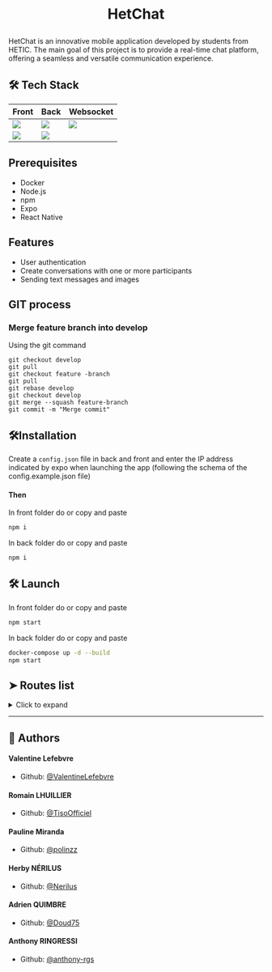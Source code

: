 # <p align="center">HetChat</p>
HetChat is an innovative mobile application developed by students from HETIC. The main goal of this project is to provide a real-time chat platform, offering a seamless and versatile communication experience.
        
## 🛠️ Tech Stack

| Front | Back | Websocket|
| -------- | -------- | -------- | 
| <img src="https://img.shields.io/badge/react_native-%2320232a.svg?style=for-the-badge&logo=react&logoColor=%2361DAFB">   | <img src="https://img.shields.io/badge/fastify-%23000000.svg?style=for-the-badge&logo=fastify&logoColor=white">|<img src="https://img.shields.io/badge/Socket.io-black?style=for-the-badge&logo=socket.io&badgeColor=010101">
| <img src ="https://img.shields.io/badge/expo-1C1E24?style=for-the-badge&logo=expo&logoColor=#D04A37">| <img src="https://img.shields.io/badge/Docker-2496ED.svg?style=for-the-badge&logo=Docker&logoColor=white"> |

## Prerequisites
  
- Docker
- Node.js
- npm
- Expo
- React Native

## Features
- User authentication
- Create conversations with one or more participants
- Sending text messages and images

## GIT process
### Merge feature branch into develop
Using the git command

```
git checkout develop
git pull
git checkout feature -branch
git pull
git rebase develop
git checkout develop
git merge --squash feature-branch
git commit -m "Merge commit"
```
## 🛠️Installation 
Create a `config.json` file in back and front and enter the IP address indicated by expo when launching the app (following the schema of the config.example.json file)

#### Then
In front folder do or copy and paste
```bash
npm i
```

In back folder do or copy and paste
```bash
npm i
```
## 🛠️ Launch
In front folder do or copy and paste
```bash
npm start
```

In back folder do or copy and paste
```bash
docker-compose up -d --build
npm start 
```

## ➤  Routes list
<details><summary>Click to expand</summary>

|HTTP|URL |Method|
| -------- | -------- | -------- |
| GET    | /getUser    | getUser   |
| GET        | /getOneUser   | getOneUser  |
| POST    | /login   | signIn   |
| GET        | /get-message-by-conv-id/:convId   | getMessageByConvId|
| GET        | /getOneMessage   | getOneMessage|
| POST    | /send-message   | sendMessage|
| GET        | /get-all-conv-by-user/:id   | getAllConvByUser|
| GET        |/getOneConv  | getOneConv|
| POST    | /createConv   | createConv|

        
</details>


---
## 🙇 Authors

#### Valentine Lefebvre
- Github: [@ValentineLefebvre](https://github.com/ValentineLefebvre)
#### Romain LHUILLIER
- Github: [@TisoOfficiel](https://github.com/TisoOfficiel)
#### Pauline Miranda       
- Github: [@polinzz](https://github.com/polinzz)
#### Herby NÉRILUS
- Github: [@Nerilus](https://github.com/Nerilus)
#### Adrien QUIMBRE
- Github: [@Doud75](https://github.com/Doud75)
#### Anthony RINGRESSI
- Github: [@anthony-rgs](https://github.com/anthony-rgs)
